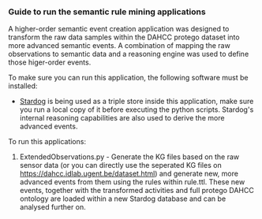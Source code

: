### Guide to run the semantic rule mining applications

A higher-order semantic event creation application was designed to transform the raw data samples within the DAHCC protego dataset into more advanced semantic events.
A combination of mapping the raw observations to semantic data and a reasoning engine was used to define those higer-order events.

To make sure you can run this application, the following software must be installed:
- [Stardog](https://www.stardog.com) is being used as a triple store inside this application, make sure you run a local copy of it before executing the python scripts. Stardog's internal reasoning capabilities are also used to derive the more advanced events.

To run this applications:
1) ExtendedObservations.py - Generate the KG files based on the raw sensor data (or you can directly use the seperated KG files on https://dahcc.idlab.ugent.be/dataset.html)
and generate new, more advanced events from them using the rules within rule.ttl. These new events, together with the transformed activities and full protego DAHCC ontology
are loaded within a new Stardog database and can be analysed further on.
